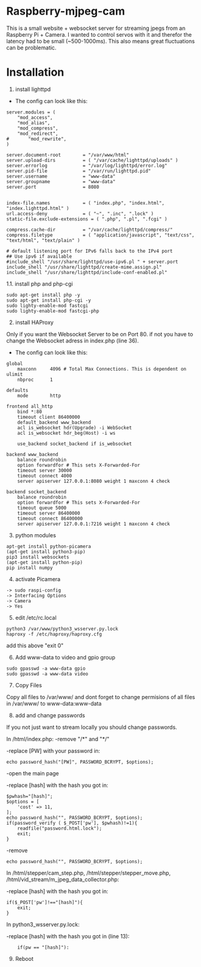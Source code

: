 # Raspberry-mjpeg-cam

This is a small website + websocket server for streaming jpegs from an Raspberry Pi + Camera.
I wanted to control servos with it and therefor the latency had to be small (~500-1000ms).
This also means great fluctuations can be problematic.

# Installation

1. install lighttpd

- The config can look like this:

```
server.modules = (
	"mod_access",
	"mod_alias",
	"mod_compress",
	"mod_redirect",
#       "mod_rewrite",
)

server.document-root        = "/var/www/html"
server.upload-dirs          = ( "/var/cache/lighttpd/uploads" )
server.errorlog             = "/var/log/lighttpd/error.log"
server.pid-file             = "/var/run/lighttpd.pid"
server.username             = "www-data"
server.groupname            = "www-data"
server.port                 = 8080


index-file.names            = ( "index.php", "index.html", "index.lighttpd.html" )
url.access-deny             = ( "~", ".inc", ".lock" )
static-file.exclude-extensions = ( ".php", ".pl", ".fcgi" )

compress.cache-dir          = "/var/cache/lighttpd/compress/"
compress.filetype           = ( "application/javascript", "text/css", "text/html", "text/plain" )

# default listening port for IPv6 falls back to the IPv4 port
## Use ipv6 if available
#include_shell "/usr/share/lighttpd/use-ipv6.pl " + server.port
include_shell "/usr/share/lighttpd/create-mime.assign.pl"
include_shell "/usr/share/lighttpd/include-conf-enabled.pl"
```
1.1. install php and php-cgi

```
sudo apt-get install php -y
sudo apt-get install php-cgi -y
sudo lighty-enable-mod fastcgi
sudo lighty-enable-mod fastcgi-php
```

2. install HAProxy

Only if you want the Websocket Server to be on Port 80.
if not you have to change the Websocket adress in index.php (line 36).
- The config can look like this:

```
global
    maxconn     4096 # Total Max Connections. This is dependent on ulimit
    nbproc      1

defaults
    mode        http

frontend all_http
    bind *:80
    timeout client 86400000
    default_backend www_backend
    acl is_websocket hdr(Upgrade) -i WebSocket
    acl is_websocket hdr_beg(Host) -i ws

    use_backend socket_backend if is_websocket

backend www_backend
    balance roundrobin
    option forwardfor # This sets X-Forwarded-For
    timeout server 30000
    timeout connect 4000
    server apiserver 127.0.0.1:8080 weight 1 maxconn 4 check

backend socket_backend
    balance roundrobin
    option forwardfor # This sets X-Forwarded-For
    timeout queue 5000
    timeout server 86400000
    timeout connect 86400000
    server apiserver 127.0.0.1:7216 weight 1 maxconn 4 check
```

3. python modules

```
apt-get install python-picamera
(apt-get install python3-pip)
pip3 install websockets
(apt-get install python-pip)
pip install numpy
```

4. activate Picamera

```
-> sudo raspi-config
-> Interfacing Options
-> Camera
-> Yes
```

5. edit /etc/rc.local

```
python3 /var/www/python3_wsserver.py.lock
haproxy -f /etc/haproxy/haproxy.cfg
```

add this above "exit 0"

6. Add www-data to video and gpio group

```
sudo gpasswd -a www-data gpio
sudo gpasswd -a www-data video
```

7. Copy Files 

Copy all files to /var/www/ and dont forget to change permisions of all files in /var/www/ to www-data:www-data 

8. add and change passwords

If you not just want to stream locally you should change passwords.

In /html/index.php:
-remove "/&#42;" and "&#42;/"

-replace [PW] with your password in:
```
echo password_hash("[PW]", PASSWORD_BCRYPT, $options);
```
-open the main page

-replace [hash] with the hash you got in:
```
$pwhash="[hash]";
$options = [
    'cost' => 11,
];
echo password_hash("", PASSWORD_BCRYPT, $options);
if(password_verify ( $_POST['pw'], $pwhash)!=1){
	readfile("password.html.lock");
	exit;
}
```
-remove 
```
echo password_hash("", PASSWORD_BCRYPT, $options);
```

In /html/stepper/cam_step.php, /html/stepper/stepper_move.php, /html/vid_stream/m_jpeg_data_collector.php:

-replace [hash] with the hash you got in:
```
if($_POST['pw']!=="[hash]"){
	exit;
}
```
In python3_wsserver.py.lock:

-replace [hash] with the hash you got in (line 13):
```
	if(pw == "[hash]"):
```

9. Reboot
